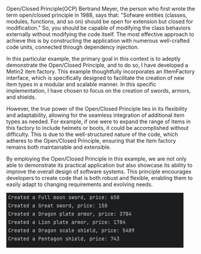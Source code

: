 Open/Closed Principle(OCP)
Bertrand Meyer, the person who first wrote the term open/closed principle in 1988, says that:
"Sofware entities (classes, modules, functions, and so on) should be open for extension but closed for modification."
So, you should be capable of modifying the class behaviors externally without modifying the code itself. The most effective approach to achieve this is by constructing the application with numerous well-crafted code units, connected through dependency injection.

In this particular example, the primary goal in this context is to adeptly demonstrate the Open/Closed Principle, and to do so, I have developed a Metin2 item factory. This example thoughtfully incorporates an IItemFactory interface, which is specifically designed to facilitate the creation of new item types in a modular and scalable manner. In this specific implementation, I have chosen to focus on the creation of swords, armors, and shields.

However, the true power of the Open/Closed Principle lies in its flexibility and adaptability, allowing for the seamless integration of additional item types as needed. For example, if one were to expand the range of items in this factory to include helmets or boots, it could be accomplished without difficulty. This is due to the well-structured nature of the code, which adheres to the Open/Closed Principle, ensuring that the item factory remains both maintainable and extensible.

By employing the Open/Closed Principle in this example, we are not only able to demonstrate its practical application but also showcase its ability to improve the overall design of software systems. This principle encourages developers to create code that is both robust and flexible, enabling them to easily adapt to changing requirements and evolving needs.

![Output](output.png)
